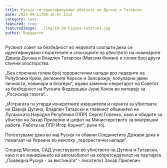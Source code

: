 ```yaml
---
title: Русија ги идентификуваше убијците на Дугина и Татарски
date: 2023-09-11T08:30:07.151Z
category: свет
featured: true
featuredImage: ../img/10-30-tigana-tatarski.jpg
author: Вардарски
---
```

Рускиот совет за безбедност во неделата соопшти дека се идентификувани сторителите и спонзорите на убиството на новинарите Дарија Дугина и Владлен Татарски (Максим Фомин) и голем број други слични злосторства.

„Беа спречени голем број терористички напади врз лидерите на Република Крим, регионите Керсон и Запорожје, популарни јавни личности, новинари и блогери“, изјави заменик-секретарот на Советот за безбедност на Руската Федерација Јуриј Коков во интервју за „Росискаја газета“. .

„Истрагата ги утврди конкретните извршители и гаранти за убиствата на Дарија Дугина, Владлен Татарски и главниот обвинител на Луганската Народна Република (ЛПР) Сергеј Горенко, како и обидите за убиство на Захар Прилепин и шефот на Министерството за внатрешни работи. Работи на ЛПР Игор Корнет“, рече тој.

Потсетуваме дека во мај Русија ги обвини Соединетите Држави дека и помагаат на Украина во неколку „терористички напади“.

Според Москва, САД учествувале во убиството на Дугина и Татарски, како и во минирањето на автомобилот на копретседателот на партијата „Праведна Русија - за вистината“ - писателот Захар Прилепин.